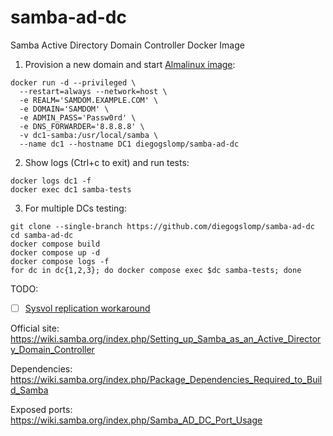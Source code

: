 # samba-ad-dc

Samba Active Directory Domain Controller Docker Image

1. Provision a new domain and start [Almalinux image](https://hub.docker.com/r/diegogslomp/samba-ad-dc):
```
docker run -d --privileged \
  --restart=always --network=host \
  -e REALM='SAMDOM.EXAMPLE.COM' \
  -e DOMAIN='SAMDOM' \
  -e ADMIN_PASS='Passw0rd' \
  -e DNS_FORWARDER='8.8.8.8' \
  -v dc1-samba:/usr/local/samba \
  --name dc1 --hostname DC1 diegogslomp/samba-ad-dc
```

2. Show logs (Ctrl+c to exit) and run tests:
```
docker logs dc1 -f
docker exec dc1 samba-tests
```

3. For multiple DCs testing:
```
git clone --single-branch https://github.com/diegogslomp/samba-ad-dc
cd samba-ad-dc
docker compose build
docker compose up -d
docker compose logs -f
for dc in dc{1,2,3}; do docker compose exec $dc samba-tests; done
```

TODO:

  - [ ] [Sysvol replication workaround](https://wiki.samba.org/index.php/Rsync_based_SysVol_replication_workaround)

Official site: https://wiki.samba.org/index.php/Setting_up_Samba_as_an_Active_Directory_Domain_Controller

Dependencies: https://wiki.samba.org/index.php/Package_Dependencies_Required_to_Build_Samba

Exposed ports: https://wiki.samba.org/index.php/Samba_AD_DC_Port_Usage
